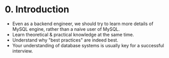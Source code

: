 # 0. Introduction

- Even as a backend engineer, we should try to learn more details of MySQL engine, rather than a naive user of MySQL.
- Learn theoretical & practical knowledge at the same time.
- Understand why "best practices" are indeed best.
- Your understanding of database systems is usually key for a successful interview.
